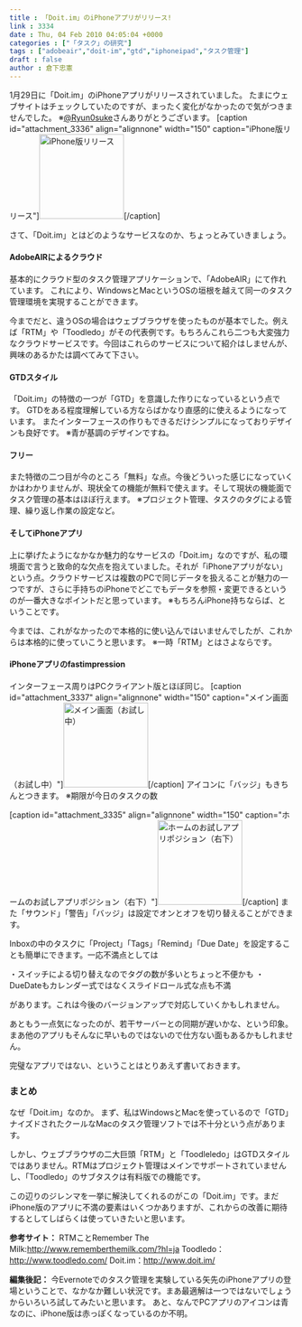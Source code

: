 ```yaml
---
title : 「Doit.im」のiPhoneアプリがリリース!
link : 3334
date : Thu, 04 Feb 2010 04:05:04 +0000
categories : ["「タスク」の研究"]
tags : ["adobeair","doit-im","gtd","iphoneipad","タスク管理"]
draft : false
author : 倉下忠憲
---
```


1月29日に「Doit.im」のiPhoneアプリがリリースされていました。
たまにウェブサイトはチェックしていたのですが、まったく変化がなかったので気がつきませんでした。
※<a href="http://twitter.com/Ryun0suke">@Ryun0suke</a>さんありがとうございます。
[caption id="attachment_3336" align="alignnone" width="150" caption="iPhone版リリース"]<img src="https://rashita.net/blog/wp-content/uploads/2010/02/doitmain-150x150.jpg" alt="iPhone版リリース" title="iPhone版リリース" width="150" height="150" class="size-thumbnail wp-image-3336" />[/caption]

さて、「Doit.im」とはどのようなサービスなのか、ちょっとみていきましょう。


<h4>AdobeAIRによるクラウド</h4>
基本的にクラウド型のタスク管理アプリケーションで、「AdobeAIR」にて作れています。
これにより、WindowsとMacというOSの垣根を越えて同一のタスク管理環境を実現することができます。

今までだと、違うOSの場合はウェブブラウザを使ったものが基本でした。例えば「RTM」や「Toodledo」がその代表例です。もちろんこれら二つも大変強力なクラウドサービスです。今回はこれらのサービスについて紹介はしませんが、興味のあるかたは調べてみて下さい。

<h4>GTDスタイル</h4>
「Doit.im」の特徴の一つが「GTD」を意識した作りになっているという点です。
GTDをある程度理解している方ならばかなり直感的に使えるようになっています。
またインターフェースの作りもできるだけシンプルになっておりデザインも良好です。
※青が基調のデザインですね。

<h4>フリー</h4>
また特徴の二つ目が今のところ「無料」な点。今後どういった感じになっていくかはわかりませんが、現状全ての機能が無料で使えます。そして現状の機能面でタスク管理の基本はほぼ行えます。
※プロジェクト管理、タスクのタグによる管理、繰り返し作業の設定など。

<h4>そしてiPhoneアプリ</h4>
上に挙げたようになかなか魅力的なサービスの「Doit.im」なのですが、私の環境面で言うと致命的な欠点を抱えていました。それが「iPhoneアプリがない」という点。クラウドサービスは複数のPCで同じデータを扱えることが魅力の一つですが、さらに手持ちのiPhoneでどこでもデータを参照・変更できるというのが一番大きなポイントだと思っています。
※もちろんiPhone持ちならば、ということです。

今までは、これがなかったので本格的に使い込んではいませんでしたが、これからは本格的に使っていこうと思います。
※一時「RTM」とはさよならです。

<h4>iPhoneアプリのfastimpression</h4>
インターフェース周りはPCクライアント版とほぼ同じ。
[caption id="attachment_3337" align="alignnone" width="150" caption="メイン画面（お試し中）"]<img src="https://rashita.net/blog/wp-content/uploads/2010/02/doithome-150x150.jpg" alt="メイン画面（お試し中）" title="メイン画面（お試し中）" width="150" height="150" class="size-thumbnail wp-image-3337" />[/caption]
アイコンに「バッジ」もきちんとつきます。
※期限が今日のタスクの数

[caption id="attachment_3335" align="alignnone" width="150" caption="ホームのお試しアプリポジション（右下）"]<img src="https://rashita.net/blog/wp-content/uploads/2010/02/doitiphone-150x150.jpg" alt="ホームのお試しアプリポジション（右下）" title="ホームのお試しアプリポジション（右下）" width="150" height="150" class="size-thumbnail wp-image-3335" />[/caption]
また「サウンド」「警告」「バッジ」は設定でオンとオフを切り替えることができます。

Inboxの中のタスクに「Project」「Tags」「Remind」「Due Date」を設定することも簡単にできます。一応不満点としては

・スイッチによる切り替えなのでタグの数が多いとちょっと不便かも
・DueDateもカレンダー式ではなくスライドロール式な点も不満

があります。これは今後のバージョンアップで対応していくかもしれません。

あともう一点気になったのが、若干サーバーとの同期が遅いかな、という印象。まあ他のアプリもそんなに早いものではないので仕方ない面もあるかもしれません。

完璧なアプリではない、ということはとりあえず書いておきます。
<h3>まとめ</h3>
なぜ「Doit.im」なのか。
まず、私はWindowsとMacを使っているので「GTD」ナイズドされたクールなMacのタスク管理ソフトでは不十分という点があります。

しかし、ウェブブラウザの二大巨頭「RTM」と「Toodleledo」はGTDスタイルではありません。RTMはプロジェクト管理はメインでサポートされていませんし、「Toodledo」のサブタスクは有料版での機能です。

この辺りのジレンマを一挙に解決してくれるのがこの「Doit.im」です。まだiPhone版のアプリに不満の要素はいくつかありますが、これからの改善に期待するとしてしばらくは使っていきたいと思います。

<strong>参考サイト：</strong>
RTMことRemember The Milk:<a href="http://www.rememberthemilk.com/?hl=ja">http://www.rememberthemilk.com/?hl=ja</a>
Toodledo：<a href="http://www.toodledo.com/">http://www.toodledo.com/</a>
Doit.im：<a href="http://www.doit.im/">http://www.doit.im/</a>

<div class="column">
<strong>編集後記：</strong>
今Evernoteでのタスク管理を実験している矢先のiPhoneアプリの登場ということで、なかなか難しい状況です。まあ最適解は一つではないでしょうからいろいろ試してみたいと思います。
あと、なんでPCアプリのアイコンは青なのに、iPhone版は赤っぽくなっているのか不明。
</div>